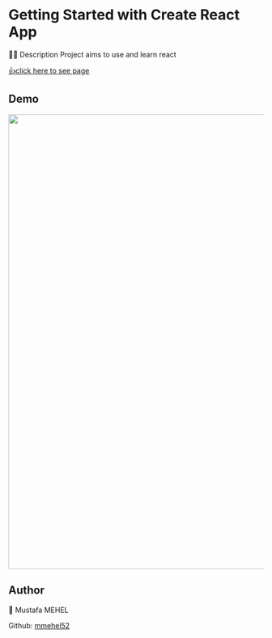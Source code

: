 # Getting Started with Create React App
👨‍💻 Description
Project aims to use and learn  react 



 [👍click here to see page](https://mmehel52.github.io/reactprj/)
 
## Demo
<img src="" width="900"/>


      



## Author
👤 Mustafa MEHEL


Github: [mmehel52](https://github.com/mmehel52)
